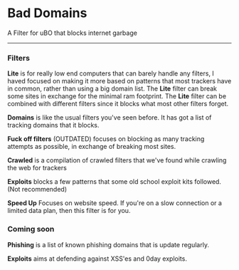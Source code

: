 # Bad Domains
A Filter for uBO that blocks internet garbage

___

### Filters

**Lite** is for really low end computers that can barely handle any filters, I haved focused on making it more based on patterns that most trackers have in common, rather than using a big domain list.
The **Lite** filter can break some sites in exchange for the minimal ram footprint.
The **Lite** filter can be combined with different filters since it blocks what most other filters forget.

**Domains** is like the usual filters you've seen before. It has got a list of tracking domains that it blocks.

**Fuck off filters** (OUTDATED) focuses on blocking as many tracking attempts as possible, in exchange of breaking most sites.

**Crawled** is a compilation of crawled filters that we've found while crawling the web for trackers

**Exploits** blocks a few patterns that some old school exploit kits followed. (Not recommended)

**Speed Up** Focuses on website speed. If you're on a slow connection or a limited data plan, then this filter is for you.
### Coming soon

**Phishing** is a list of known phishing domains that is update regularly.

**Exploits** aims at defending against XSS'es and 0day exploits.
